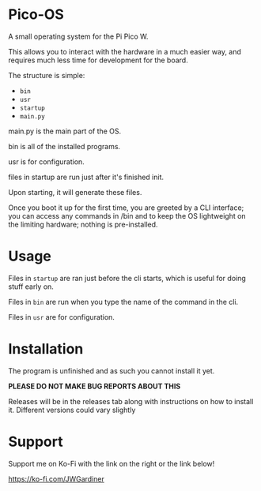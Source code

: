 # Pico-OS
A small operating system for the Pi Pico W.

This allows you to interact with the hardware in a much easier way, and requires much less time for development for the board.

The structure is simple:

- `bin` 
- `usr`
- `startup` 
- `main.py` 

main.py is the main part of the OS.

bin is all of the installed programs.

usr is for configuration.

files in startup are run just after it's finished init.

Upon starting, it will generate these files.

Once you boot it up for the first time, you are greeted by a CLI interface; you can access any commands in /bin and to keep the OS lightweight on the limiting hardware; nothing is pre-installed.

# Usage

Files in `startup` are ran just before the cli starts, which is useful for doing stuff early on.

Files in `bin` are run when you type the name of the command in the cli.

Files in `usr` are for configuration.

# Installation

The program is unfinished and as such you cannot install it yet.

**PLEASE DO NOT MAKE BUG REPORTS ABOUT THIS**

Releases will be in the releases tab along with instructions on how to install it. Different versions could vary slightly

# Support

Support me on Ko-Fi with the link on the right or the link below!

https://ko-fi.com/JWGardiner
